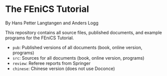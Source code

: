The FEniCS Tutorial
===================

By Hans Petter Langtangen and Anders Logg

This repository contains all source files, published documents, and
example programs for the FEniCS Tutorial.

 * `pub`:     Published versions of all documents (book, online version, programs)
 * `src`:     Sources for all documents (book, online version, programs)
 * `review`:  Referee reports from Springer
 * `chinese`: Chinese version (does not use Doconce)
